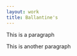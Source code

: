 ```yaml
---
layout: work
title: Ballantine's
---
```


<div class="row">
This is a paragraph
</div>

This is another paragraph
